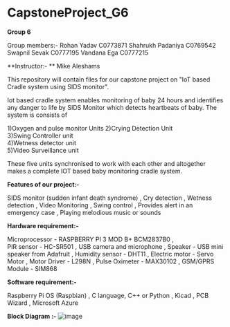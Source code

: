 # CapstoneProject_G6

**Group 6**

Group members:- Rohan Yadav C0773871 
                Shahrukh Padaniya C0769542
                Swapnil Sevak C0777195
                Vandana Ega C0777215

**Instructor:- ** Mike Aleshams

This repository will contain files for our capstone project on "IoT based Cradle system using SIDS monitor".

Iot based cradle system enables monitoring of baby 24 hours and identifies any danger to life by SIDS Monitor which detects heartbeats of baby. The system is consists of

1)Oxygen and pulse monitor Units
2)Crying Detection Unit     
3)Swing Controller unit     
4)Wetness detector unit    
5)Video Surveillance unit

These five units synchronised to work with each other and altogether makes a complete IOT based baby monitoring cradle system.


**Features of our project:-**

SIDS monitor (sudden infant death syndrome)  ,
Cry detection  ,
Wetness detection  ,
Video Monitoring  ,
Swing control  ,
Provides alert in an emergency case  ,
Playing melodious music or sounds




**Hardware requirement:-**

Microprocessor - RASPBERRY PI 3 MOD B+ BCM2837B0  ,  
PIR sensor - HC-SR501  ,
USB camera and microphone  ,
Speaker - USB mini speaker from Adafruit  ,
Humidity sensor - DHT11  ,
Electric motor - Servo Motor  ,
Motor Driver - L298N  ,
Pulse Oximeter - MAX30102  ,
GSM/GPRS Module - SIM868  


**Software requirement:-**

Raspberry Pi OS (Raspbian) ,
C language, C++ or Python  ,
Kicad  ,
PCB Wizard  ,
Microsoft Azure  

**Block Diagram :-**
![image](https://user-images.githubusercontent.com/60407419/121601565-1bd48000-ca14-11eb-9fc0-f1c68dc265db.png)


